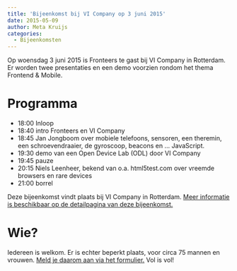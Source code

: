 ```yaml
---
title: 'Bijeenkomst bij VI Company op 3 juni 2015'
date: 2015-05-09
author: Meta Kruijs
categories:
  - Bijeenkomsten
---
```


Op woensdag 3 juni 2015 is Fronteers te gast bij VI Company in Rotterdam. Er worden twee presentaties en een demo voorzien rondom het thema Frontend & Mobile.

# Programma

- 18:00 Inloop
- 18:40 intro Fronteers en VI Company
- 18:45 Jan Jongboom over mobiele telefoons, sensoren, een theremin, een schroevendraaier, de gyroscoop, beacons en ... JavaScript.
- 19:30 demo van een Open Device Lab (ODL) door VI Company
- 19:45 pauze
- 20:15 Niels Leenheer, bekend van o.a. html5test.com over vreemde browsers en rare devices
- 21:00 borrel

Deze bijeenkomst vindt plaats bij VI Company in Rotterdam. [Meer informatie is beschikbaar op de detailpagina van deze bijeenkomst.](/bijeenkomsten/2015/vicompany)

# Wie?

Iedereen is welkom. Er is echter beperkt plaats, voor circa 75 mannen en vrouwen. [Meld je daarom aan via het formulier.](/bijeenkomsten/2015/vicompany#formulier-1) Vol is vol!

